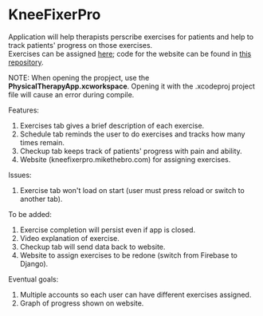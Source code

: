 # KneeFixerPro
Application will help therapists perscribe exercises for patients and help to track patients' progress on those exercises.  
Exercises can be assigned <a href="http://kneefixerpro.mikethebro.com">here</a>; code for the website can be found in <a href="https://github.com/mikethebro/KneeFixerPro-Web">this repository</a>.

NOTE: When opening the propject, use the **PhysicalTherapyApp.xcworkspace**. Opening it with the .xcodeproj project file will cause an error during compile.  

Features:  
1. Exercises tab gives a brief description of each exercise.  
2. Schedule tab reminds the user to do exercises and tracks how many times remain.  
3. Checkup tab keeps track of patients' progress with pain and ability.  
4. Website (kneefixerpro.mikethebro.com) for assigning exercises.  

Issues:
1. Exercise tab won't load on start (user must press reload or switch to another tab).  

To be added:
1. Exercise completion will persist even if app is closed.
2. Video explanation of exercise.
3. Checkup tab will send data back to website.
4. Website to assign exercises to be redone (switch from Firebase to Django).  

Eventual goals:
1. Multiple accounts so each user can have different exercises assigned.
2. Graph of progress shown on website.  
